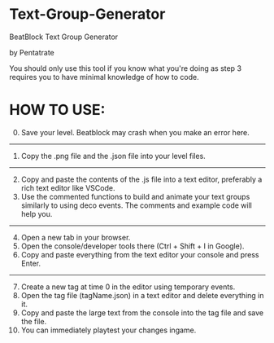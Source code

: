 # Text-Group-Generator
BeatBlock Text Group Generator

by Pentatrate

You should only use this tool if you know what you're doing as step 3 requires you to have minimal knowledge of how to code.

# HOW TO USE:
0. Save your level. Beatblock may crash when you make an error here.
---
1. Copy the .png file and the .json file into your level files.
---
2. Copy and paste the contents of the .js file into a text editor, preferably a rich text editor like VSCode.
3. Use the commented functions to build and animate your text groups similarly to using deco events.
	The comments and example code will help you.
---
4. Open a new tab in your browser.
5. Open the console/developer tools there (Ctrl + Shift + I in Google).
6. Copy and paste everything from the text editor your console and press Enter.
---
7. Create a new tag at time 0 in the editor using temporary events.
8. Open the tag file (tagName.json) in a text editor and delete everything in it.
9. Copy and paste the large text from the console into the tag file and save the file.
10. You can immediately playtest your changes ingame.
